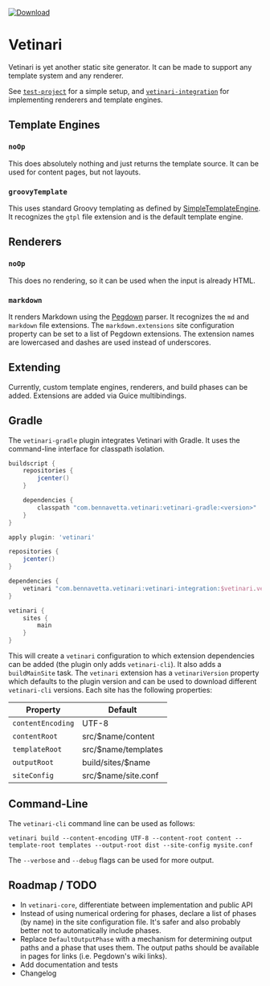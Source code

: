 [ ![Download](https://api.bintray.com/packages/ben-navetta/maven/vetinari/images/download.png) ](https://bintray.com/ben-navetta/maven/vetinari/_latestVersion)

# Vetinari

Vetinari is yet another static site generator. It can be made to support any template system and any renderer.

See [`test-project`](https://github.com/roguePanda/vetinari/tree/master/test-project) for a simple setup, and
[`vetinari-integration`](https://github.com/roguePanda/vetinari/tree/master/test-project) for implementing renderers and template engines.

## Template Engines

### `noOp`

This does absolutely nothing and just returns the template source. It can be used for content pages, but not layouts.

### `groovyTemplate`

This uses standard Groovy templating as defined by [SimpleTemplateEngine](http://beta.groovy-lang.org/docs/groovy-2.3.2/html/documentation/#_simpletemplateengine).
It recognizes the `gtpl` file extension and is the default template engine.

## Renderers

### `noOp`

This does no rendering, so it can be used when the input is already HTML.

### `markdown`

It renders Markdown using the [Pegdown](https://github.com/sirthias/pegdown) parser. It recognizes the `md` and `markdown` file extensions.
The `markdown.extensions` site configuration property can be set to a list of Pegdown extensions. The extension names are lowercased
and dashes are used instead of underscores.

## Extending

Currently, custom template engines, renderers, and build phases can be added.
Extensions are added via Guice multibindings.

## Gradle

The `vetinari-gradle` plugin integrates Vetinari with Gradle. It uses the command-line interface for classpath isolation.

```groovy
buildscript {
	repositories {
		jcenter()
	}

	dependencies {
		classpath "com.bennavetta.vetinari:vetinari-gradle:<version>"
	}
}

apply plugin: 'vetinari'

repositories {
	jcenter()
}

dependencies {
	vetinari "com.bennavetta.vetinari:vetinari-integration:$vetinari.vetinariVersion"
}

vetinari {
	sites {
		main
	}
}
```

This will create a `vetinari` configuration to which extension dependencies can be added (the plugin only adds `vetinari-cli`). It also adds a `buildMainSite` task.
The `vetinari` extension has a `vetinariVersion` property which defaults to the plugin version and can be used to download different `vetinari-cli` versions.
Each site has the following properties:

Property          | Default
------------------|---------------------
`contentEncoding` | UTF-8
`contentRoot`     | src/$name/content
`templateRoot`    | src/$name/templates
`outputRoot`      | build/sites/$name
`siteConfig`      | src/$name/site.conf

## Command-Line

The `vetinari-cli` command line can be used as follows:

```shellsession
vetinari build --content-encoding UTF-8 --content-root content --template-root templates --output-root dist --site-config mysite.conf
```
The `--verbose` and `--debug` flags can be used for more output.

## Roadmap / TODO

* In `vetinari-core`, differentiate between implementation and public API
* Instead of using numerical ordering for phases, declare a list of phases (by name) in the site configuration file. It's safer and also probably better not to
  automatically include phases.
* Replace `DefaultOutputPhase` with a mechanism for determining output paths and a phase that uses them. The output paths should be available in pages for links (i.e. Pegdown's wiki links).
* Add documentation and tests
* Changelog

